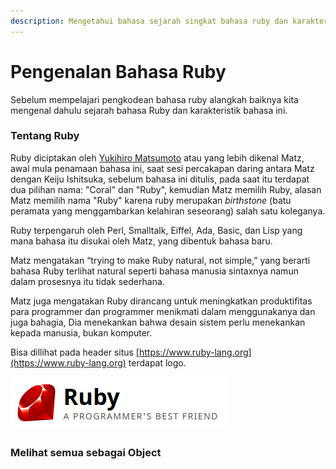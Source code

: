 ```yaml
---
description: Mengetahui bahasa sejarah singkat bahasa ruby dan karakteristiknya.
---
```


# Pengenalan Bahasa Ruby

Sebelum mempelajari pengkodean bahasa ruby alangkah baiknya kita mengenal dahulu sejarah bahasa Ruby dan karakteristik bahasa ini.

### Tentang Ruby

Ruby diciptakan oleh [Yukihiro Matsumoto](https://en.wikipedia.org/wiki/Yukihiro_Matsumoto) atau yang lebih dikenal Matz,  awal mula penamaan bahasa ini, saat sesi percakapan daring antara Matz dengan Keiju Ishitsuka, sebelum bahasa ini ditulis, pada saat itu terdapat dua pilihan nama: "Coral" dan "Ruby", kemudian Matz memilih Ruby, alasan Matz memilih nama "Ruby" karena ruby merupakan _birthstone_ \(batu peramata yang menggambarkan kelahiran seseorang\) salah satu koleganya.

Ruby terpengaruh oleh Perl, Smalltalk, Eiffel, Ada, Basic, dan Lisp yang mana bahasa itu disukai oleh Matz, yang dibentuk bahasa baru.

Matz mengatakan “trying to make Ruby natural, not simple,”  yang berarti bahasa Ruby terlihat natural seperti bahasa manusia sintaxnya namun dalam prosesnya itu tidak sederhana. 

Matz juga mengatakan Ruby dirancang untuk meningkatkan produktifitas para programmer dan programmer menikmati dalam menggunakanya dan juga bahagia, Dia menekankan bahwa desain sistem perlu menekankan kepada manusia, bukan komputer.

Bisa dillihat pada header situs [https://www.ruby-lang.org](https://www.ruby-lang.org) terdapat logo.

![RUBY SAHABAT TERBAIK PROGRAMMER](../.gitbook/assets/image%20%281%29.png)

### Melihat semua sebagai Object

  
  




